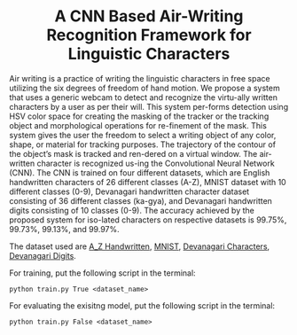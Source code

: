 <center><h1>A CNN Based Air-Writing Recognition Framework for Linguistic Characters</h1></center>

Air writing is a practice of writing the linguistic characters in free space utilizing the six degrees of freedom of hand motion. We propose a system that uses a generic webcam to detect and recognize the virtu-ally written characters by a user as per their will. This system per-forms detection using HSV color space for creating the masking of the tracker or the tracking object and morphological operations for re-finement of the mask. This system gives the user the freedom to select a writing object of any color, shape, or material for tracking purposes. The trajectory of the contour of the object’s mask is tracked and ren-dered on a virtual window. The air-written character is recognized us-ing the Convolutional Neural Network (CNN). The CNN is trained on four different datasets, which are English handwritten characters of 26 different classes (A-Z), MNIST dataset with 10 different classes (0-9), Devanagari handwritten character dataset consisting of 36 different classes (ka-gya), and Devanagari handwritten digits consisting of 10 classes (0-9). The accuracy achieved by the proposed system for iso-lated characters on respective datasets is 99.75%, 99.73%, 99.13%, and 99.97%.

The dataset used are [A_Z Handwritten](https://www.kaggle.com/datasets/sachinpatel21/az-handwritten-alphabets-in-csv-format), [MNIST](https://www.kaggle.com/competitions/digit-recognizer/data), [Devanagari Characters](https://archive.ics.uci.edu/ml/datasets/Devanagari+Handwritten+Character+Dataset), [Devanagari Digits](https://archive.ics.uci.edu/ml/datasets/Devanagari+Handwritten+Character+Dataset).


For training, put the following script in the terminal:

`python train.py True <dataset_name>` 

For evaluating the exisitng model, put the following script in the terminal:

`python train.py False <dataset_name>`

